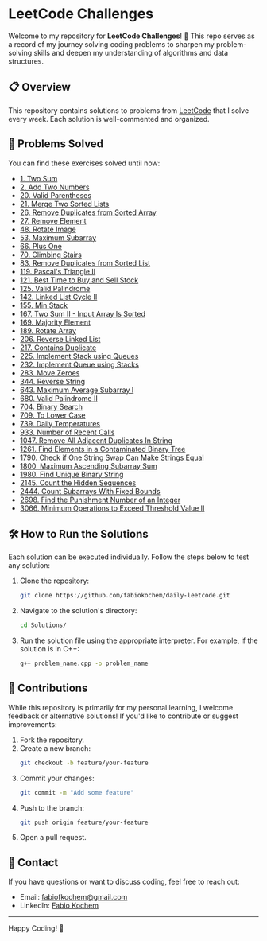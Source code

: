 # LeetCode Challenges

Welcome to my repository for **LeetCode Challenges**! 🚀 This repo serves as a record of my journey solving coding problems to sharpen my problem-solving skills and deepen my understanding of algorithms and data structures.

## 📋 Overview
This repository contains solutions to problems from [LeetCode](https://leetcode.com/) that I solve every week. Each solution is well-commented and organized.

## 📂 Problems Solved
You can find these exercises solved until now:
- [1. Two Sum](LeetCodes/two_sum.cpp)
- [2. Add Two Numbers](LeetCodes/add_numbers.cpp)
- [20. Valid Parentheses](LeetCodes/valid_paren.cpp)
- [21. Merge Two Sorted Lists](LeetCodes/merge_sorted.cpp)
- [26. Remove Duplicates from Sorted Array](LeetCodes/remove_dupli.cpp)
- [27. Remove Element](LeetCodes/remove_element.cpp)
- [48. Rotate Image](LeetCodes/rotate_image.py)
- [53. Maximum Subarray](LeetCodes/max_subarray.cpp)
- [66. Plus One](LeetCodes/plusone.cpp)
- [70. Climbing Stairs](LeetCodes/climbing.py)
- [83. Remove Duplicates from Sorted List](LeetCodes/delete_duplicates.cpp)
- [119. Pascal's Triangle II](LeetCodes/pascalii.cpp)
- [121. Best Time to Buy and Sell Stock](LeetCodes/buy_sell_stock.cpp)
- [125. Valid Palindrome](LeetCodes/palindrome.cpp)
- [142. Linked List Cycle II](LeetCodes/linked_cycleII.cpp)
- [155. Min Stack](LeetCodes/min_stack.cpp)
- [167. Two Sum II - Input Array Is Sorted](LeetCodes/two_sum2.cpp)
- [169. Majority Element](LeetCodes/majority_element.cpp)
- [189. Rotate Array](LeetCodes/rotate_array.cpp)
- [206. Reverse Linked List](LeetCodes/reverse_list.cpp)
- [217. Contains Duplicate](LeetCodes/contains_duplicate.cpp)
- [225. Implement Stack using Queues](LeetCodes/stack_queues.cpp)
- [232. Implement Queue using Stacks](LeetCodes/queue_stacks.cpp)
- [283. Move Zeroes](LeetCodes/move_zeroes.cpp)
- [344. Reverse String](LeetCodes/reverse_string.cpp)
- [643. Maximum Average Subarray I](LeetCodes/max_avg_subarrayI.cpp)
- [680. Valid Palindrome II](LeetCodes/valid_palindromeII.cpp)
- [704. Binary Search](LeetCodes/binary_search.cpp)
- [709. To Lower Case](LeetCodes/tolower.cpp)
- [739. Daily Temperatures](LeetCodes/daily_temp.cpp)
- [933. Number of Recent Calls](LeetCodes/recent_calls.cpp)
- [1047. Remove All Adjacent Duplicates In String](LeetCodes/rem_adj_duplicates.cpp)
- [1261. Find Elements in a Contaminated Binary Tree](LeetCodes/contamined_tree.py)
- [1790. Check if One String Swap Can Make Strings Equal](LeetCodes/strings_equal.py)
- [1800. Maximum Ascending Subarray Sum](LeetCodes/max_ascending.py)
- [1980. Find Unique Binary String](LeetCodes/find_unique.py)
- [2145. Count the Hidden Sequences](LeetCodes/hidden_seq.cpp)
- [2444. Count Subarrays With Fixed Bounds](LeetCodes/count_fixed_bounds.cpp)
- [2698. Find the Punishment Number of an Integer](LeetCodes/punish_number.cpp)
- [3066. Minimum Operations to Exceed Threshold Value II](LeetCodes/exceed_threshold.py)

## 🛠️ How to Run the Solutions
Each solution can be executed individually. Follow the steps below to test any solution:

1. Clone the repository:
   ```bash
   git clone https://github.com/fabiokochem/daily-leetcode.git
   ```
2. Navigate to the solution's directory:
   ```bash
   cd Solutions/
   ```
3. Run the solution file using the appropriate interpreter. For example, if the solution is in C++:
   ```bash
   g++ problem_name.cpp -o problem_name
   ```

## 🤝 Contributions
While this repository is primarily for my personal learning, I welcome feedback or alternative solutions! If you'd like to contribute or suggest improvements:

1. Fork the repository.
2. Create a new branch:
   ```bash
   git checkout -b feature/your-feature
   ```
3. Commit your changes:
   ```bash
   git commit -m "Add some feature"
   ```
4. Push to the branch:
   ```bash
   git push origin feature/your-feature
   ```
5. Open a pull request.

## 📧 Contact
If you have questions or want to discuss coding, feel free to reach out:

- Email: fabiofkochem@gmail.com
- LinkedIn: [Fabio Kochem](https://linkedin.com/in/fabiofreirekochem)

---

Happy Coding! 🎉


